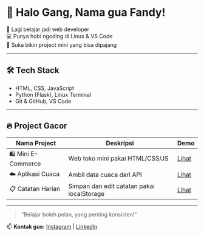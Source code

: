 # 👋 Halo Gang, Nama gua Fandy!

🌱 Lagi belajar jadi web developer  
💻 Punya hobi ngoding di Linux & VS Code  
🚀 Suka bikin project mini yang bisa dipajang

---

## 🛠️ Tech Stack
- HTML, CSS, JavaScript
- Python (Flask), Linux Terminal
- Git & GitHub, VS Code

---

## 🔥 Project Gacor
| Nama Project | Deskripsi | Demo |
|--------------|-----------|------|
| 🛍️ Mini E-Commerce | Web toko mini pakai HTML/CSS/JS | [Lihat](https://FandyyFromEastside.github.io/mini-ecommerce) |
| ☁️ Aplikasi Cuaca | Ambil data cuaca dari API | [Lihat](https://FandyyFromEastside.github.io/weather-app) |
| 📋 Catatan Harian | Simpan dan edit catatan pakai localStorage | [Lihat](https://FandyyFromEastside.github.io/notepad-app) |

---

> “Belajar boleh pelan, yang penting konsisten!”

📫 **Kontak gue:** [Instagram](https://instagram.com/fandiiiyy) | [LinkedIn](https://linkedin.com/in/murfandiramadani)
